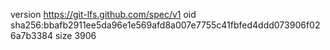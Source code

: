 version https://git-lfs.github.com/spec/v1
oid sha256:bbafb2911ee5da96e1e569afd8a007e7755c41fbfed4ddd073906f026a7b3384
size 3906
